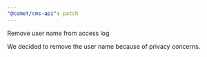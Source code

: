 ```yaml
---
"@comet/cms-api": patch
---
```


Remove user name from access log

We decided to remove the user name because of privacy concerns.
